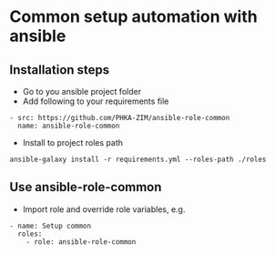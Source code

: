 # Common setup automation with ansible

## Installation steps

- Go to you ansible project folder
- Add following to your requirements file

```
- src: https://github.com/PHKA-ZIM/ansible-role-common
  name: ansible-role-common
```

- Install to project roles path
```
ansible-galaxy install -r requirements.yml --roles-path ./roles
```

## Use ansible-role-common

- Import role and override role variables, e.g.
```
- name: Setup common
  roles:
    - role: ansible-role-common
```
